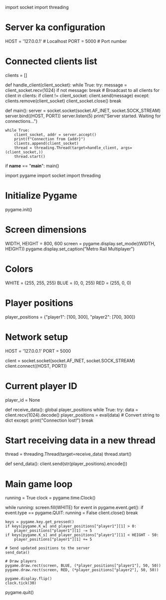 import socket
import threading

# Server ka configuration
HOST = '127.0.0.1'  # Localhost
PORT = 5000         # Port number

# Connected clients list
clients = []

def handle_client(client_socket):
    while True:
        try:
            message = client_socket.recv(1024)
            if not message:
                break
            # Broadcast to all clients
            for client in clients:
                if client != client_socket:
                    client.send(message)
        except:
            clients.remove(client_socket)
            client_socket.close()
            break

def main():
    server = socket.socket(socket.AF_INET, socket.SOCK_STREAM)
    server.bind((HOST, PORT))
    server.listen(5)
    print("Server started. Waiting for connections...")

    while True:
        client_socket, addr = server.accept()
        print(f"Connection from {addr}")
        clients.append(client_socket)
        thread = threading.Thread(target=handle_client, args=(client_socket,))
        thread.start()

if __name__ == "__main__":
    main()
    
import pygame
import socket
import threading

# Initialize Pygame
pygame.init()

# Screen dimensions
WIDTH, HEIGHT = 800, 600
screen = pygame.display.set_mode((WIDTH, HEIGHT))
pygame.display.set_caption("Metro Rail Multiplayer")

# Colors
WHITE = (255, 255, 255)
BLUE = (0, 0, 255)
RED = (255, 0, 0)

# Player positions
player_positions = {"player1": [100, 300], "player2": [700, 300]}

# Network setup
HOST = '127.0.0.1'
PORT = 5000

client = socket.socket(socket.AF_INET, socket.SOCK_STREAM)
client.connect((HOST, PORT))

# Current player ID
player_id = None

def receive_data():
    global player_positions
    while True:
        try:
            data = client.recv(1024).decode()
            player_positions = eval(data)  # Convert string to dict
        except:
            print("Connection lost!")
            break

# Start receiving data in a new thread
thread = threading.Thread(target=receive_data)
thread.start()

def send_data():
    client.send(str(player_positions).encode())

# Main game loop
running = True
clock = pygame.time.Clock()

while running:
    screen.fill(WHITE)
    for event in pygame.event.get():
        if event.type == pygame.QUIT:
            running = False
            client.close()
            break

    keys = pygame.key.get_pressed()
    if keys[pygame.K_w] and player_positions["player1"][1] > 0:
        player_positions["player1"][1] -= 5
    if keys[pygame.K_s] and player_positions["player1"][1] < HEIGHT - 50:
        player_positions["player1"][1] += 5

    # Send updated positions to the server
    send_data()

    # Draw players
    pygame.draw.rect(screen, BLUE, (*player_positions["player1"], 50, 50))
    pygame.draw.rect(screen, RED, (*player_positions["player2"], 50, 50))

    pygame.display.flip()
    clock.tick(30)

pygame.quit()

<!---
tidakev993/tidakev993 is a ✨ special ✨ repository because its `README.md` (this file) appears on your GitHub profile.
You can click the Preview link to take a look at your changes.
--->
